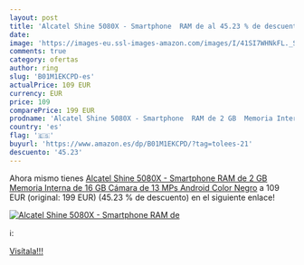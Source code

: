 ```yaml
---
layout: post
title: 'Alcatel Shine 5080X - Smartphone  RAM de al 45.23 % de descuento'
date: 
image: 'https://images-eu.ssl-images-amazon.com/images/I/41SI7WHNkFL._SL200_.jpg'
comments: true
category: ofertas
author: ring
slug: 'B01M1EKCPD-es'
actualPrice: 109 EUR
currency: EUR
price: 109
comparePrice: 199 EUR
prodname: 'Alcatel Shine 5080X - Smartphone  RAM de 2 GB  Memoria Interna de 16 GB  Cámara de 13 MPs  Android   Color Negro'
country: 'es'
flag: '🇪🇸'
buyurl: 'https://www.amazon.es/dp/B01M1EKCPD/?tag=tolees-21'
descuento: '45.23'
---
```


Ahora mismo tienes [Alcatel Shine 5080X - Smartphone  RAM de 2 GB  Memoria Interna de 16 GB  Cámara de 13 MPs  Android   Color Negro](https://www.amazon.es/dp/B01M1EKCPD/?tag=tolees-21) a 109 EUR (original: 199 EUR) (45.23 %  de descuento) en el siguiente enlace!

[![Alcatel Shine 5080X - Smartphone  RAM de](https://images-eu.ssl-images-amazon.com/images/I/41SI7WHNkFL._SL200_.jpg)](https://www.amazon.es/dp/B01M1EKCPD/?tag=tolees-21)

ℹ️:


[Visítala!!!](https://www.amazon.es/dp/B01M1EKCPD/?tag=tolees-21)
